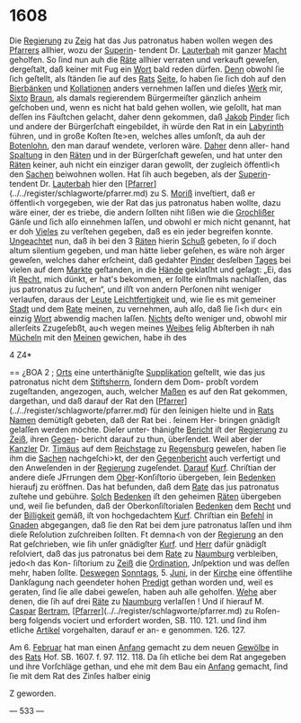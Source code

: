 # 1608

Die [Regierung](../../register/worte/regierung.md) zu [Zeig](../../register/orte/zeig.md) hat das Jus patronatus haben
wollen wegen des [Pfarrers](../../register/worte/pfarrers.md) allhier, wozu der [Superin](../../register/worte/superin.md)-
tendent Dr. [Lauterbah](../../register/worte/lauterbah.md) mit ganzer [Macht](../../register/worte/macht.md) geholfen. So
ſind nun auh die [Räte](../../register/worte/räte.md) allhier verraten und verkauft
geweſen, dergeſtalt, daß keiner mit Fug ein [Wort](../../register/worte/wort.md) bald
reden dürfen. [Denn](../../register/worte/denn.md) obwohl ſie ſich geſtellt, als ſtänden
ſie auf des [Rats](../../register/orte/rats.md) [Seite](../../register/worte/seite.md), ſo haben ſie ſich doh auf den
[Bierbänken](../../register/worte/bierbänken.md) und [Kollationen](../../register/worte/kollationen.md) anders vernehmen laſſen und
dieſes [Werk](../../register/worte/werk.md) mir, [Sixto](../../register/worte/sixto.md) [Braun](../../register/worte/braun.md), als damals regierendem
Bürgermeiſter gänzlich anheim geſchoben und, wenn es nicht
hat bald gehen wollen, wie geſollt, hat man deſſen ins
Fäuſtchen gelacht, daher denn gekommen, daß [Jakob](../../register/worte/jakob.md) [Pinder](../../register/worte/pinder.md)
ſich und andere der Bürgerſchaft eingebildet, ih würde
den Rat in ein [Labyrinth](../../register/worte/labyrinth.md) führen, und in große Koſten
ſte>en, welches alles umſonſt, da auh der [Botenlohn](../../register/worte/botenlohn.md), den
man darauf wendete, verloren wäre. [Daher](../../register/worte/daher.md) denn aller-
hand [Spaltung](../../register/worte/spaltung.md) in den [Räten](../../register/worte/räten.md) und in der Bürgerſchaft
geweſen, und hat unter den [Räten](../../register/worte/räten.md) keiner, auh nicht ein
einziger daran gewollt, der zugleich öffentli<h den [Sachen](../../register/worte/sachen.md)
beiwohnen wollen. Hat ſih auch begeben, als der [Superin](../../register/worte/superin.md)-
tendent Dr. [Lauterbah](../../register/worte/lauterbah.md) hier den [[Pfarrer](../../register/worte/pfarrer.md)](../../register/schlagworte/pfarrer.md) zu S. [Moriß](../../register/worte/moriß.md)
inveſtiert, daß er öffentli<h vorgegeben, wie der Rat das
jus patronatus haben wollte, dazu wäre einer, der es
triebe, die andern ſollten niht ſißen wie die [Grochlißer](../../register/worte/grochlißer.md)
Gänſe und ſich alſo einnehmen laſſen, und obwohl er mich
nicht genannt, hat er doh [Vieles](../../register/worte/vieles.md) zu verſtehen gegeben,
daß es ein jeder begreifen konnte. [Ungeachtet](../../register/worte/ungeachtet.md) nun, daß
ih bei den 3 [Räten](../../register/worte/räten.md) hierin [Schuß](../../register/worte/schuß.md) gebeten, ſo iſ doch
altum silentium gegeben, und man hätte lieber geſehen,
es wäre noh ärger geweſen, welches daher erſcheint, daß
gedahter [Pinder](../../register/worte/pinder.md) desſelben [Tages](../../register/worte/tages.md) bei vielen auf dem
[Markte](../../register/worte/markte.md) geſtanden, in die [Hände](../../register/worte/hände.md) geklatſht und geſagt:
„Ei, das iſt [Recht](../../register/worte/recht.md), mich dünkt, er hat's bekommen, er
ſollte einſtmals nachlaſſen, das jus patronatus zu ſuchen“,
und iſﬅ von andern Perſonen niht weniger verlaufen,
daraus der [Leute](../../register/worte/leute.md) [Leichtfertigkeit](../../register/worte/leichtfertigkeit.md) und, wie ſie es mit
gemeiner [Stadt](../../register/worte/stadt.md) und dem [Rate](../../register/worte/rate.md) meinen, zu vernehmen, auh
alſo, daß ſie ſi<h dur< ein einzig [Wort](../../register/worte/wort.md) abwendig machen
laſſen. [Nichts](../../register/worte/nichts.md) deſto weniger und, obwohl mir allerſeits
Zzugeſebßt, au<h wegen meines [Weibes](../../register/worte/weibes.md) ſelig Abſterben ih
nah [Mücheln](../../register/worte/mücheln.md) mit den [Meinen](../../register/worte/meinen.md) gewichen, habe ih des

4 Z4*


== ¿BOA 2 ;
[Orts](../../register/worte/orts.md) eine unterthänigſte [Supplikation](../../register/worte/supplikation.md) geſtellt, wie das
jus patronatus nicht dem [Stiftsherrn](../../register/worte/stiftsherrn.md), ſondern dem Dom-
probſt vordem zugeſtanden, angezogen, auch, welcher [Maßen](../../register/worte/maßen.md)
es auf den Rat gekommen, dargethan, und daß darauf der
Rat den [[Pfarrer](../../register/worte/pfarrer.md)](../../register/schlagworte/pfarrer.md) für den ſeinigen hielte und in [Rats](../../register/orte/rats.md)
[Namen](../../register/worte/namen.md) demütigſt gebeten, daß der Rat bei . ſeinem Her-
bringen gnädigſt gelaſſen werden möchte. Dieſer unter-
thänigſte [Bericht](../../register/worte/bericht.md) iſt der [Regierung](../../register/worte/regierung.md) zu [Zeiß](../../register/orte/zeiß.md), ihren [Gegen](../../register/worte/gegen.md)-
bericht darauf zu thun, überſendet. Weil aber der [Kanzler](../../register/worte/kanzler.md)
Dr. [Timäus](../../register/worte/timäus.md) auf dem [Reichstage](../../register/worte/reichstage.md) zu [Regensburg](../../register/orte/regensburg.md) geweſen,
haben ſie ihm die [Sachen](../../register/worte/sachen.md) nachgeſchi>kt, der den [Gegenbericht](../../register/worte/gegenbericht.md)
auch verfertigt und den Anweſenden in der [Regierung](../../register/worte/regierung.md)
zugeſendet. [Darauf](../../register/worte/darauf.md) [Kurf](../../register/worte/kurf.md). Chriſtian der andere dieſe
JFrrungen dem [Ober](../../register/worte/ober.md)-Konſiſtorio übergeben, ſein [Bedenken](../../register/worte/bedenken.md)
hieraufj zu eröffnen. Das hat befunden, daß dem [Rate](../../register/worte/rate.md)
das jus patronatus zuſtehe und gebühre. [Solch](../../register/worte/solch.md) [Bedenken](../../register/worte/bedenken.md)
iſt den geheimen [Räten](../../register/worte/räten.md) übergeben und, weil ſie befunden,
daß der Oberkonſiſtorialen [Bedenken](../../register/worte/bedenken.md) dem [Recht](../../register/worte/recht.md) und der
[Billigkeit](../../register/worte/billigkeit.md) gemäß, iſt von hochgedachtem [Kurf](../../register/worte/kurf.md). Chriſtian
ein [Befehl](../../register/worte/befehl.md) in [Gnaden](../../register/orte/gnaden.md) abgegangen, daß ſie den Rat bei
dem jure patronatus laſſen und ihm dieſe Reſolution
zuſchreiben ſollten. Ft demna<h von der [Regierung](../../register/worte/regierung.md) an
den Rat geſchrieben, wie ſih unſer gnädigſter [Kurf](../../register/worte/kurf.md). und
[Herr](../../register/worte/herr.md) dafür gnädigſt reſolviert, daß das jus patronatus
bei dem [Rate](../../register/worte/rate.md) zu [Naumburg](../../register/orte/naumburg.md) verbleiben, jedo<h das Kon-
ſiſtorium zu [Zeiß](../../register/orte/zeiß.md) die [Ordination](../../register/worte/ordination.md), Jnſpektion und was
deſſen mehr, haben ſollte. [Deswegen](../../register/worte/deswegen.md) [Sonntags](../../register/worte/sonntags.md), 5. [Juni](../../register/worte/juni.md),
in der [Kirche](../../register/worte/kirche.md) eine öffentlihe Dankſagung nach geendeter
hohen [Predigt](../../register/worte/predigt.md) gethan worden und, weil es geraten, ſind
ſie alle dabei geweſen, haben auh alle geholfen. [Wehe](../../register/worte/wehe.md)
aber denen, die ſih auf drei [Räte](../../register/worte/räte.md) zu [Naumburg](../../register/orte/naumburg.md) verlaſſen !
Und iſ hierauf M. [Caspar](../../register/worte/caspar.md) [Bertram](../../register/worte/bertram.md), [[Pfarrer](../../register/worte/pfarrer.md)](../../register/schlagworte/pfarrer.md) zu Roſen-
berg folgends vociert und erfordert worden, SB. 110. 121.
und ſind ihm etliche [Artikel](../../register/worte/artikel.md) vorgehalten, darauf er an-
e genommen. 126. 127.

Am 6. [Februar](../../register/worte/februar.md) hat man einen [Anfang](../../register/worte/anfang.md) gemacht zu
dem neuen [Gewölbe](../../register/worte/gewölbe.md) in des [Rats](../../register/orte/rats.md) Hof. SB. 1607. f. 97.
112. 118. Da ſih etliche bei dem Rat angegeben und
ihre Vorſchläge gethan, und ehe mit dem Bau ein [Anfang](../../register/worte/anfang.md)
gemacht, ſind ſie mit dem Rat des Zinſes halber einig

Z geworden.


— 533 —
